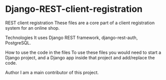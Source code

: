 # Django-REST-client-registration
REST client registration
These files are a core part of a client registration system for an online shop. 

Technologies
It uses Django REST framework, django-rest-auth, PostgreSQL.

How to use the code in the files
To use these files you would need to start a Django project, and a Django app inside that project and add/replace the code.

Author
I am a main contributor of this project.
